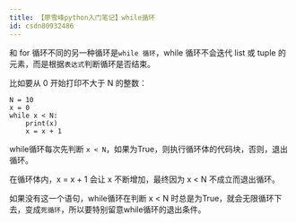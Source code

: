 ```yaml
---
title: 【廖雪峰python入门笔记】while循环
id: csdn80932486
---
```


和 for 循环不同的另一种循环是`while 循环`，while 循环不会迭代 list 或 tuple 的元素，而是根据`表达式`判断循环是否结束。

比如要从 0 开始打印不大于 N 的整数：

```
N = 10
x = 0
while x < N:
    print(x)
    x = x + 1
```

while循环每次先判断 `x < N`，如果为True，则执行循环体的代码块，否则，退出循环。

在循环体内，x = x + 1 会让 x 不断增加，最终因为 x < N 不成立而退出循环。

如果没有这一个语句，while循环在判断 x < N 时总是为True，就会无限循环下去，变成`死循环`，所以要特别留意while循环的退出条件。